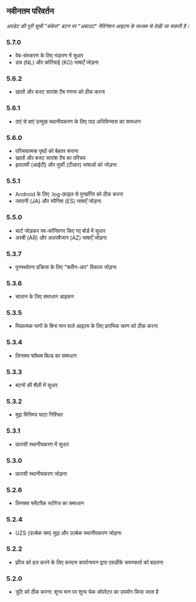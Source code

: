 ## नवीनतम परिवर्तन

_अपडेट की पूरी सूची "संकेत" बटन पर "अबाउट" नेविगेशन आइटम के माध्यम से देखी जा सकती है।_

### 5.7.0
- वेब-संस्करण के लिए भंडारण में सुधार
- डच (NL) और कोरियाई (KO) भाषाएँ जोड़ना

### 5.6.2
- खातों और बजट सारांश टैब गणना को ठीक करना

### 5.6.1
- दाएं से बाएं उन्मुख स्थानीयकरण के लिए पाठ अभिविन्यास का समाधान

### 5.6.0
- परिचयात्मक पृष्ठों को बेहतर बनाना
- खातों और बजट सारांश टैब का परिचय
- इतालवी (आईटी) और तुर्की (टीआर) भाषाओं को जोड़ना

### 5.5.1
- Android के लिए .log-फ़ाइल से पुनर्प्राप्ति को ठीक करना
- जापानी (JA) और स्पैनिश (ES) भाषाएँ जोड़ना

### 5.5.0
- चार्ट जोड़कर स्व-कॉन्फ़िगर किए गए बोर्ड में सुधार
- अरबी (AR) और अज़रबैजान (AZ) भाषाएँ जोड़ना

### 5.3.7
- पुनर्स्थापना प्रक्रिया के लिए "क्लीन-अप" विकल्प जोड़ना

### 5.3.6
- चालान के लिए समाधान आइकन

### 5.3.5
- भिन्नात्मक भागों के बिना मान वाले आइटम के लिए प्रारंभिक चरण को ठीक करना

### 5.3.4
- लिनक्स फ्लैथब बिल्ड का समाधान

### 5.3.3
- बटनों की शैली में सुधार

### 5.3.2
- मुद्रा विनिमय घाटा निश्चित

### 5.3.1
- फ़ारसी स्थानीयकरण में सुधार

### 5.3.0
- फ़ारसी स्थानीयकरण जोड़ना

### 5.2.6
- लिनक्स फ्लैटपैक स्टोरेज का समाधान

### 5.2.4
- UZS (उज़्बेक सम) मुद्रा और उज़्बेक स्थानीयकरण जोड़ना

### 5.2.2
- फ़्रीज़ को हल करने के लिए कस्टम कार्यान्वयन द्वारा एसडीके चयनकर्ता को बदलना

### 5.2.0
- त्रुटि को ठीक करना: शून्य मान पर शून्य चेक ऑपरेटर का उपयोग किया जाता है
